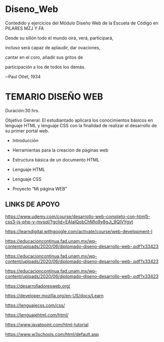 # Diseno_Web
Contedido y ejercicios del Módulo Diseño Web de la Escuela de Código en PILARES MZJ Y FA

Desde su sillón todo el mundo oirá, verá, participará,

incluso será capaz de aplaudir, dar ovaciones,

cantar en el coro, añadir sus gritos de

participación a los de todos los demás.

─Paul Otlet, 1934


# TEMARIO DISEÑO WEB
Duración:30 hrs.

Objetivo General: El estudiantado aplicará los conocimientos básicos en lenguaje
HTML y lenguaje CSS con la finalidad de realizar el desarrollo de su primer portal
web.

* Introducción

* Herramientas para la creación de páginas web

* Estructura básica de un documento HTML

* Lenguaje HTML

* Lenguaje CSS

* Proyecto “Mi página WEB”

## LINKS DE APOYO

https://www.udemy.com/course/desarrollo-web-completo-con-html5-css3-js-php-y-mysql/?gclid=EAIaIQobChMIo9y8gJi_9QIVYgyt

https://learndigital.withgoogle.com/activate/course/web-development-I

https://educacioncontinua.fad.unam.mx/wp-content/uploads/2020/06/diplomado-diseno-desarrollo-web-.pdf?x33423

https://educacioncontinua.fad.unam.mx/wp-content/uploads/2020/06/diplomado-diseno-desarrollo-web-.pdf?x33423

https://educacioncontinua.fad.unam.mx/wp-content/uploads/2020/06/diplomado-diseno-desarrollo-web-.pdf?x33423

https://desarrolladoresweb.org/

https://developer.mozilla.org/en-US/docs/Learn

https://lenguajecss.com/css/

https://lenguajehtml.com/html/

https://www.javatpoint.com/html-tutorial

https://www.w3schools.com/html/default.asp
